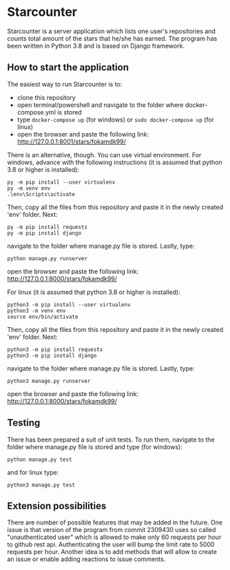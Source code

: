 # Starcounter
Starcounter is a server application which lists one user's repositories and counts total amount of the stars that he/she has earned.
The program has been written in Python 3.8 and is based on Django framework.
## How to start the application
The easiest way to run Starcounter is to:
- clone this repository
- open terminal/powershell and navigate to the folder where docker-compose.yml is stored
- type ``` docker-compose up ``` (for windows) or ``` sudo docker-compose up ``` (for linux)
- open the browser and paste the following link: http://127.0.0.1:8001/stars/fokamdk99/ 

There is an alternative, though. You can use virtual environment. For windows, advance with the following instructions (it is assumed that python 3.8 or higher is installed):
```
py -m pip install --user virtualenv
py -m venv env
.\env\Scripts\activate
```
Then, copy all the files from this repository and paste it in the newly created 'env' folder. Next:
```
py -m pip install requests
py -m pip install django
```
navigate to the folder where manage.py file is stored. Lastly, type:
```
python manage.py runserver
```
open the browser and paste the following link: http://127.0.0.1:8000/stars/fokamdk99/

For linux (it is assumed that python 3.8 or higher is installed):
```
python3 -m pip install --user virtualenv
python3 -m venv env
source env/bin/activate
```
Then, copy all the files from this repository and paste it in the newly created 'env' folder. Next:
```
python3 -m pip install requests
python3 -m pip install django
```
navigate to the folder where manage.py file is stored. Lastly, type:
```
python3 manage.py runserver
```
open the browser and paste the following link: http://127.0.0.1:8000/stars/fokamdk99/

## Testing
There has been prepared a suit of unit tests. To run them, navigate to the folder where manage.py file is stored and type (for windows):
```
python manage.py test
```
and for linux type:
```
python3 manage.py test
```

## Extension possibilities
There are number of possible features that may be added in the future. One issue is that version of the program from commit 2309430 uses so called "unauthenticated user" which is allowed to make only 60 requests per hour to github rest api. Authenticating the user will bump the limit rate to 5000 requests per hour. Another idea is to add methods that will allow to create an issue or enable adding reactions to issue comments.
